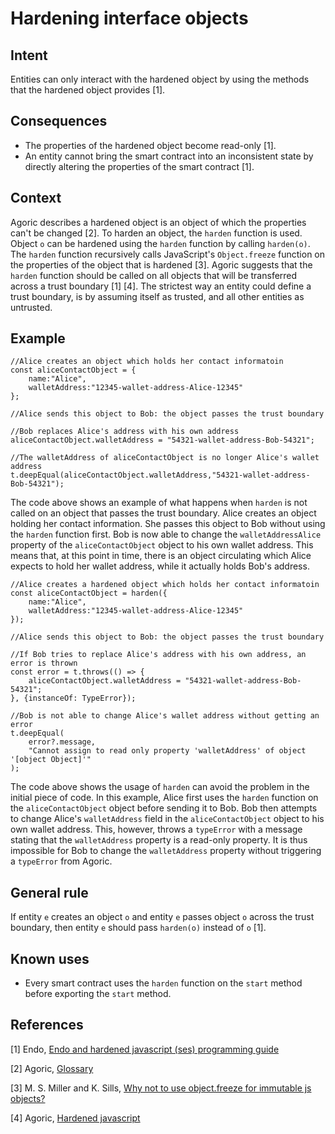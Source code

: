 # Hardening interface objects

## Intent
Entities can only interact with the hardened object by using the methods that the hardened object provides [1].

## Consequences
-   The properties of the hardened object become read-only [1].
-   An entity cannot bring the smart contract into an inconsistent state by directly altering the properties of the smart contract [1].

## Context
Agoric describes a hardened object is an object of which the properties can't be changed [2]. To harden an object, the `harden` function is used. Object `o` can be hardened using the `harden` function by calling `harden(o)`. The `harden` function recursively calls JavaScript's `Object.freeze` function on the properties of the object that is hardened [3]. Agoric suggests that the `harden` function should be called on all objects that will be transferred across a trust boundary [1] [4]. The strictest way an entity could define a trust boundary, is by assuming itself as trusted, and all other entities as untrusted.

## Example
``` {.JavaScript}
//Alice creates an object which holds her contact informatoin
const aliceContactObject = {
    name:"Alice",
    walletAddress:"12345-wallet-address-Alice-12345"
};

//Alice sends this object to Bob: the object passes the trust boundary

//Bob replaces Alice's address with his own address
aliceContactObject.walletAddress = "54321-wallet-address-Bob-54321";

//The walletAddress of aliceContactObject is no longer Alice's wallet address
t.deepEqual(aliceContactObject.walletAddress,"54321-wallet-address-Bob-54321");
```

The code above shows an example of what happens when `harden` is not called on an object that passes the trust boundary. Alice creates an object holding her contact information. She passes this object to Bob without using the `harden` function first. Bob is now able to change the `walletAddressAlice` property of the `aliceContactObject` object to his own wallet address. This means that, at this point in time, there is an object circulating which Alice expects to hold her wallet address, while it actually holds Bob's address.

``` {.JavaScript}
//Alice creates a hardened object which holds her contact informatoin
const aliceContactObject = harden({
    name:"Alice",
    walletAddress:"12345-wallet-address-Alice-12345"
});

//Alice sends this object to Bob: the object passes the trust boundary

//If Bob tries to replace Alice's address with his own address, an error is thrown
const error = t.throws(() => {
	aliceContactObject.walletAddress = "54321-wallet-address-Bob-54321";
}, {instanceOf: TypeError});

//Bob is not able to change Alice's wallet address without getting an error
t.deepEqual(
    error?.message,
    "Cannot assign to read only property 'walletAddress' of object '[object Object]'"
);
```

The code above shows the usage of `harden` can avoid the problem in the initial piece of code. In this example, Alice first uses the `harden` function on the `aliceContactObject` object before sending it to Bob. Bob then attempts to change Alice's `walletAddress` field in the `aliceContactObject` object to his own wallet address. This, however, throws a `typeError` with a message stating that the `walletAddress` property is a read-only property. It is thus impossible for Bob to change the `walletAddress` property without triggering a `typeError` from Agoric. 

## General rule
If entity `e` creates an object `o` and entity `e` passes object `o` across the trust boundary, then entity `e` should pass `harden(o)` instead of `o` [1].

## Known uses
-   Every smart contract uses the `harden` function on the `start`
    method before exporting the `start` method.

## References
[1] Endo, [Endo and hardened javascript (ses) programming guide](https://github.com/endojs/endo/blob/HEAD/packages/ses/docs/guide.md)

[2] Agoric, [Glossary](https://docs.agoric.com/glossary)

[3] M. S. Miller and K. Sills, [Why not to use object.freeze for immutable js objects?](https://ocapjs.org/t/why-not-to-use-object-freeze-for-immutable-js-objects/91)

[4] Agoric, [Hardened javascript](https://docs.agoric.com/guides/js-programming/hardened-js.html)